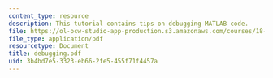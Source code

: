 ```yaml
---
content_type: resource
description: This tutorial contains tips on debugging MATLAB code.
file: https://ol-ocw-studio-app-production.s3.amazonaws.com/courses/18-413-error-correcting-codes-laboratory-spring-2004/3b4bd7e53323eb662fe5455f71f4457a_debugging.pdf
file_type: application/pdf
resourcetype: Document
title: debugging.pdf
uid: 3b4bd7e5-3323-eb66-2fe5-455f71f4457a
---
```

